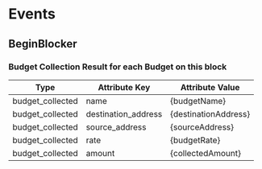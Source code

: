 <!-- order: 5 -->

# Events

## BeginBlocker

### Budget Collection Result for each Budget on this block

| Type             | Attribute Key       | Attribute Value      |
| ---------------- | ------------------- | -------------------- |
| budget_collected | name                | {budgetName}         |
| budget_collected | destination_address | {destinationAddress} |
| budget_collected | source_address      | {sourceAddress}      |
| budget_collected | rate                | {budgetRate}         |
| budget_collected | amount              | {collectedAmount}    |
